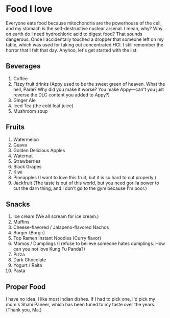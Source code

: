 # Food I love

Everyone eats food because mitochondria are the powerhouse of the cell, and my stomach is the self-destructive nuclear arsenal. I mean, why? Why on earth do I need hydrochloric acid to digest food? That sounds dangerous. Once I accidentally touched a dropper that someone left on my table, which was used for taking out concentrated HCl. I still remember the horror that I felt that day. Anyhoo, let's get started with the list:

## Beverages
1. Coffee
2. Fizzy fruit drinks (Appy used to be the sweet green of heaven. What the hell, Parle? Why did you make it worse? You make Appy—can't you just reverse the DLC content you added to Appy?)
3. Ginger Ale
4. Iced Tea (the cold leaf juice)
5. Mushroom soup

## Fruits
1. Watermelon
2. Guava
3. Golden Delicious Apples
4. Waternut
5. Strawberries
6. Black Grapes
7. Kiwi
8. Pineapples (I want to love this fruit, but it is so hard to cut properly.)
9. Jackfruit (The taste is out of this world, but you need gorilla power to cut the darn thing, and I don't go to the gym because I'm poor.)

## Snacks
1. Ice cream (We all scream for ice cream.)
2. Muffins
3. Cheese-flavored / Jalapeno-flavored Nachos
4. Burger (Borgir)
5. Top Ramen Instant Noodles (Curry flavor)
6. Momos / Dumplings (I refuse to believe someone hates dumplings. How can you not love Kung Fu Panda?)
7. Pizza
8. Dark Chocolate
9. Yogurt / Raita
10. Pasta

## Proper Food
I have no idea. I like most Indian dishes. If I had to pick one, I'd pick my mom's Shahi Paneer, which has been tuned to my taste over the years. (Thank you, Ma.)